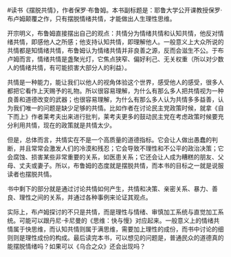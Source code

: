 \#读书《摆脱共情》，作者保罗·布鲁姆。本书副标题是：耶鲁大学公开课教授保罗·布卢姆颠覆之作，只有摆脱情绪共情，才能做出人生理性思维。

开宗明义，布鲁姆直接摆出自己的观点：共情分为情绪共情和认知共情，他反对情绪共情，即感他人之所感；他支持认知共情，即理解他人。一般意义上大众所说的共情都是知情绪共情，布鲁姆认为情绪共情并非良善之源，反而会滋生不公。于布卢姆而言，情绪共情是盏聚光灯，它焦点狭窄、偏好利己、无关权重（所以对少数人的情绪共情，有可能损害大部分人的利益）。

共情是一种能力，能让我们以他人的视角体验这个世界，感受他人的感受，很多人都把它看作上天赐予的礼物。所以很容易理解，为什么有那么多人把共情视为一种良善和道德改变的武器；也很容易理解，为什么有那么多人认为共情多多益善，认为我们唯一的问题是缺少足够的共情。比如作者在讨论民主党政策时候，就拿《自下而上》作者莱考夫出来进行批判，莱考夫更多的鼓动民主党在考虑政策时候要充分利用共情，现在的政策就是共情太少。

但是，总体而言，共情实在不是一个高质量的道德指标。它会让人做出愚蠢的判断，并且常常会激发人们的冷漠和残忍；它会导致不理性和不公平的政治决策；它会腐蚀、损害某些非常重要的关系，如医患关系；它还会让人成为糟糕的朋友、父母、丈夫或妻子。所以，布鲁姆的态度就是摆脱共情，而本书的目标之一就是说服读者也摆脱共情。

书中剩下的部分就是通过讨论共情如何产生，共情和决策、亲密关系、暴力、善良、理性之间的关系，并通过各种事例来论证其观点。

实际上，布卢姆探讨的不只是共情，而是理性与情绪、审慎加工系统与直觉加工系统。可能可以跟丹尼·卡尼曼的《思维：快与慢》对应起来。一般意义上的情绪共情属于快思维，而认知共情则属于满思维，需要加上理性的成份，而书中讨论的细则则是理性成份的构成。最后读完本书，可以想见的问题是，普通民众的道德真的能摆脱情绪吗？如果可以《乌合之众》还会出现吗？